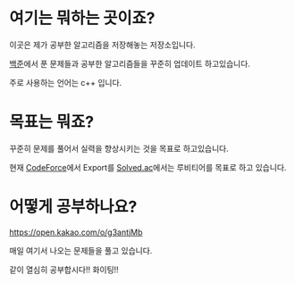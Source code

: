# 여기는 뭐하는 곳이죠?

이곳은 제가 공부한 알고리즘을 저장해놓는 저장소입니다.

[백준](https://www.acmicpc.net/)에서 푼 문제들과 공부한 알고리즘들을 꾸준히 업데이트 하고있습니다.

주로 사용하는 언어는 c++ 입니다.



# 목표는 뭐죠?

꾸준히 문제를 풀어서 실력을 향상시키는 것을 목표로 하고있습니다.

현재 [CodeForce](https://codeforces.com/profile/9507ym)에서 Export를 [Solved.ac](https://solved.ac/profile/9507ym)에서는 루비티어를 목표로 하고 있습니다.


# 어떻게 공부하나요?

https://open.kakao.com/o/g3antjMb

매일 여기서 나오는 문제들을 풀고 있습니다. 

같이 열심히 공부합시다!! 화이팅!! 
 
  

